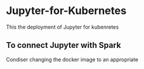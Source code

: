 # Jupyter-for-Kubernetes
This the deployment of Jupyter for kubenretes

## To connect Jupyter with Spark 
Condiser changing the docker image to an appropriate 
